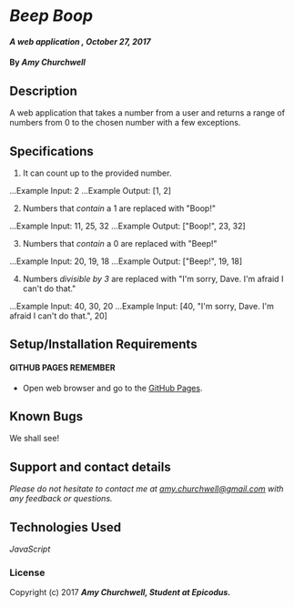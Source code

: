 # _Beep Boop_

#### _A web application , October 27, 2017_

#### By _**Amy Churchwell**_

## Description

A web application that takes a number from a user and returns a range of numbers from 0 to the chosen number with a few exceptions.

## Specifications

1. It can count up to the provided number.

...Example Input: 2
...Example Output: [1, 2]

2. Numbers that *contain* a 1 are replaced with "Boop!"

...Example Input: 11, 25, 32
...Example Output: ["Boop!", 23, 32]

3. Numbers that *contain* a 0 are replaced with "Beep!"

...Example Input: 20, 19, 18
...Example Output: ["Beep!", 19, 18]

4. Numbers _divisible by 3_ are replaced with "I'm sorry, Dave. I'm afraid I can't do that."

...Example Input: 40, 30, 20
...Example Input: [40, "I'm sorry, Dave. I'm afraid I can't do that.", 20]

## Setup/Installation Requirements

#### GITHUB PAGES REMEMBER
* Open web browser and go to the [GitHub Pages][1].

[1]: https://githubpage.io "GitHub Pages"

## Known Bugs

We shall see!

## Support and contact details

_Please do not hesitate to contact me at amy.churchwell@gmail.com with any feedback or questions._

## Technologies Used

_JavaScript_

### License

Copyright (c) 2017 **_Amy Churchwell, Student at Epicodus._**
